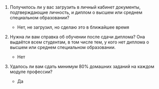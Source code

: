 1. Получилось ли у вас загрузить в личный кабинет документы, подтверждающие личность, и диплом о высшем или среднем специальном образовании?

    - Нет, не загрузил, но сделаю это в ближайшее время

2. Нужна ли вам справка об обучении после сдачи диплома? Она выдаётся всем студентам, в том числе тем, у кого нет диплома о высшем или среднем специальном образовании.

    - Нет

3. Удалось ли вам сдать минимум 80% домашних заданий на каждом модуле профессии?

    - Да
